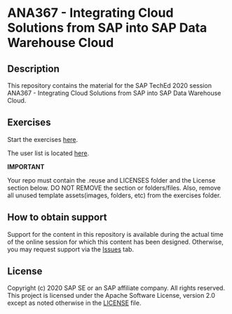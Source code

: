 # ANA367 - Integrating Cloud Solutions from SAP into SAP Data Warehouse Cloud

## Description

This repository contains the material for the SAP TechEd 2020 session ANA367 - Integrating Cloud Solutions from SAP into SAP Data Warehouse Cloud.  


## Exercises


Start the exercises [here](https://docs.google.com/spreadsheets/d/1X3f5hd5hPhCddbt3uQHjFRwW-LmP9dnXZRqc25MnI0s/edit#gid=0).

The user list is located [here](https://docs.google.com/spreadsheets/d/1X3f5hd5hPhCddbt3uQHjFRwW-LmP9dnXZRqc25MnI0s/edit#gid=0).
    

**IMPORTANT**

Your repo must contain the .reuse and LICENSES folder and the License section below. DO NOT REMOVE the section or folders/files. Also, remove all unused template assets(images, folders, etc) from the exercises folder. 

## How to obtain support

Support for the content in this repository is available during the actual time of the online session for which this content has been designed. Otherwise, you may request support via the [Issues](../../issues) tab.

## License
Copyright (c) 2020 SAP SE or an SAP affiliate company. All rights reserved. This project is licensed under the Apache Software License, version 2.0 except as noted otherwise in the [LICENSE](LICENSES/Apache-2.0.txt) file.
